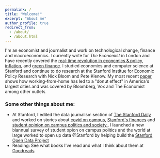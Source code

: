 ```yaml
---
permalink: /
title: "Welcome!"
excerpt: "About me"
author_profile: true
redirect_from: 
  - /about/
  - /about.html
---
```



I'm an economist and journalist and work on technological change, finance and macroeconomics. I currently write for <i>The Economist</i> in London and have recently covered the [real-time revolution in economics & policy](https://www.economist.com/briefing/2021/10/23/enter-third-wave-economics), [inflation](https://www.economist.com/graphic-detail/2021/11/06/a-handful-of-items-are-driving-inflation-in-america), and [green finance](https://www.economist.com/finance-and-economics/2021/10/09/a-wave-of-green-government-bonds-is-flooding-markets). I studied economics and computer science at Stanford and continue to do research at the Stanford Institue for Economic Policy Research with Nick Bloom and Pete Klenow. My most recent [paper](https://www.nber.org/system/files/working_papers/w28876/w28876.pdf) shows how working-from-home has led to a "donut effect" in America's largest cities and was covered by Bloomberg, Vox and The Economist among other outlets.

### Some other things about me:

- At Stanford, I edited the data journalism section of [The Stanford Daily](https://stanforddaily.com) and worked on stories about [covid on campus](https://stanforddaily.cosm/2020/10/11/tracking-covid-19-at-stanford/), [Stanford's finances](https://stanforddaily.com/2020/03/05/stanford-as-a-vc/) and [student opinion on campus politics and society.](https://stanforddaily.com/2020/06/14/the-class-of-2020-by-the-numbers/). I launched a new biannual survey of student opion on campus politics and the world at large worked to open up data @Stanford by helping build the [Stanford Open Data Project](https://stanfordopendata.org/#/)
- Reading: See what books I've read and what I think about them at [Goodreads](https://www.goodreads.com/user/show/22152953-arjun-ramani)